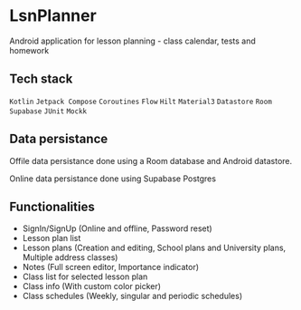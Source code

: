 # LsnPlanner
Android application for lesson planning - class calendar, tests and homework

## Tech stack

`Kotlin` `Jetpack Compose` `Coroutines` `Flow` `Hilt` `Material3` `Datastore` `Room` `Supabase`
`JUnit` `Mockk`

## Data persistance

Offile data persistance done using a Room database and Android datastore.

Online data persistance done using Supabase Postgres

## Functionalities

- SignIn/SignUp (Online and offline, Password reset)
- Lesson plan list
- Lesson plans (Creation and editing, School plans and University plans, Multiple address classes)
- Notes (Full screen editor, Importance indicator)
- Class list for selected lesson plan
- Class info (With custom color picker)
- Class schedules (Weekly, singular and periodic schedules)